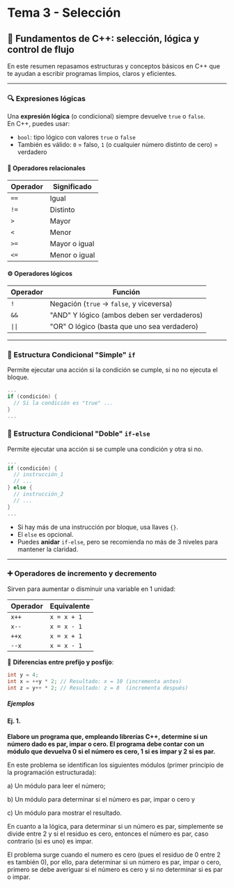 # Tema 3 - Selección

## 🧠 Fundamentos de C++: selección, lógica y control de flujo

En este resumen repasamos estructuras y conceptos básicos en C++ que te ayudan a escribir programas limpios, claros y eficientes.

---

### 🔍 Expresiones lógicas

Una **expresión lógica** (o condicional) siempre devuelve `true` o `false`.  
En C++, puedes usar:

- `bool`: tipo lógico con valores `true` o `false`
- También es válido: `0` = falso, `1` (o cualquier número distinto de cero) = verdadero

#### 🔗 Operadores relacionales

| Operador | Significado             |
|----------|--------------------------|
| `==`     | Igual                   |
| `!=`     | Distinto                |
| `>`      | Mayor                   |
| `<`      | Menor                   |
| `>=`     | Mayor o igual           |
| `<=`     | Menor o igual           |

#### ⚙️ Operadores lógicos

| Operador | Función                             |
|----------|-------------------------------------|
| `!`      | Negación (`true` → `false`, y viceversa) |
| `&&`     | "AND" Y lógico (ambos deben ser verdaderos) |
| `\|\|`     | "OR" O lógico (basta que uno sea verdadero) |

---

### 🧭 Estructura Condicional "Simple" `if`

Permite ejecutar una acción si la condición se cumple, si no no ejecuta el bloque.

```cpp
...
if (condición) {
  // Si la condición es "true" ...
}
...
```

### 🧭 Estructura Condicional "Doble" `if-else`

Permite ejecutar una acción si se cumple una condición y otra si no.

```cpp
...
if (condición) {
  // instrucción_1
  // ...
} else {
  // instrucción_2
  // ...
}
...
```

- Si hay más de una instrucción por bloque, usa llaves `{}`.
- El `else` es opcional.
- Puedes **anidar** `if-else`, pero se recomienda no más de 3 niveles para mantener la claridad.

---

### ➕ Operadores de incremento y decremento

Sirven para aumentar o disminuir una variable en 1 unidad:

| Operador | Equivalente      |
|----------|------------------|
| `x++`    | `x = x + 1`      |
| `x--`    | `x = x - 1`      |
| `++x`    | `x = x + 1`      |
| `--x`    | `x = x - 1`      |

🧠 **Diferencias entre prefijo y posfijo**:

```cpp
int y = 4;
int x = ++y * 2; // Resultado: x = 10 (incrementa antes)
int z = y++ * 2; // Resultado: z = 8  (incrementa después)
```

##### Ejemplos

#### Ej. 1.

**Elabore un programa que, empleando librerías C++, determine si un número dado es par, impar o cero. El programa debe contar con un módulo que devuelva 0 si el número es cero, 1 si es impar y 2 si es par.**

En este problema se identifican los siguientes módulos (primer principio de la programación estructurada):

a) Un módulo para leer el número;

b) Un módulo para determinar si el número es par, impar o cero y

c) Un módulo para mostrar el resultado.

En cuanto a la lógica, para determinar si un número es par, simplemente
se divide entre 2 y si el residuo es cero, entonces el número es par, caso
contrario (si es uno) es impar.


El problema surge cuando el numero es cero (pues el residuo de 0 entre 2 es también 0), por ello, para determinar si un número es par, impar o cero, primero se debe averiguar si el número es cero y si no determinar si es par o impar.


